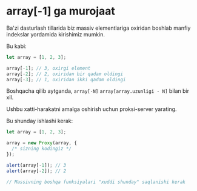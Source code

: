 # array[-1] ga murojaat

Ba'zi dasturlash tillarida biz massiv elementlariga oxiridan boshlab manfiy indekslar yordamida kirishimiz mumkin.

Bu kabi:

```js
let array = [1, 2, 3];

array[-1]; // 3, oxirgi element
array[-2]; // 2, oxiridan bir qadam oldingi
array[-3]; // 1, oxiridan ikki qadam oldingi
```

Boshqacha qilib aytganda, `array[-N]` `array[array.uzunligi - N]` bilan bir xil.

Ushbu xatti-harakatni amalga oshirish uchun proksi-server yarating.

Bu shunday ishlashi kerak:

```js
let array = [1, 2, 3];

array = new Proxy(array, {
  /* sizning kodingiz */
});

alert(array[-1]); // 3
alert(array[-2]); // 2

// Massivning boshqa funksiyalari "xuddi shunday" saqlanishi kerak
```
